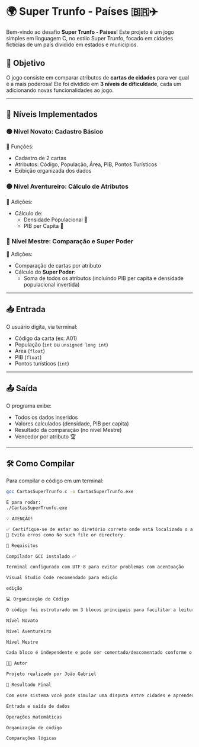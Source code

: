 # 🌍 Super Trunfo - Países 🇧🇷✈️

Bem-vindo ao desafio **Super Trunfo - Países**! Este projeto é um jogo simples em linguagem C, no estilo Super Trunfo, focado em cidades fictícias de um país dividido em estados e municípios.

## 🎯 Objetivo

O jogo consiste em comparar atributos de **cartas de cidades** para ver qual é a mais poderosa! Ele foi dividido em **3 níveis de dificuldade**, cada um adicionando novas funcionalidades ao jogo.

---

## 🧩 Níveis Implementados

### 🟢 Nível Novato: Cadastro Básico
📌 Funções:
- Cadastro de 2 cartas
- Atributos: Código, População, Área, PIB, Pontos Turísticos
- Exibição organizada dos dados

### 🟡 Nível Aventureiro: Cálculo de Atributos
📌 Adições:
- Cálculo de:
  - Densidade Populacional 🧮
  - PIB per Capita 💸

### 🔴 Nível Mestre: Comparação e Super Poder
📌 Adições:
- Comparação de cartas por atributo
- Cálculo do **Super Poder**:
  - Soma de todos os atributos (incluindo PIB per capita e densidade populacional invertida)

---

## 📥 Entrada

O usuário digita, via terminal:
- Código da carta (ex: A01)
- População (`int` ou `unsigned long int`)
- Área (`float`)
- PIB (`float`)
- Pontos turísticos (`int`)

---

## 📤 Saída

O programa exibe:
- Todos os dados inseridos
- Valores calculados (densidade, PIB per capita)
- Resultado da comparação (no nível Mestre)
- Vencedor por atributo 🏆

---

## 🛠️ Como Compilar

Para compilar o código em um terminal:

```bash
gcc CartasSuperTrunfo.c -o CartasSuperTrunfo.exe

E para rodar:
./CartasSuperTrunfo.exe

💡 ATENÇÃO!

✅ Certifique-se de estar no diretório correto onde está localizado o arquivo CartasSuperTrunfo.c antes de compilar!
🛑 Evita erros como No such file or directory.

📌 Requisitos

Compilador GCC instalado ✅

Terminal configurado com UTF-8 para evitar problemas com acentuação

Visual Studio Code recomendado para edição

edição

💻 Organização do Código

O código foi estruturado em 3 blocos principais para facilitar a leitura:

Nível Novato

Nível Aventureiro

Nível Mestre

Cada bloco é independente e pode ser comentado/descomentado conforme o desafio.

👨‍💻 Autor

Projeto realizado por João Gabriel

🏁 Resultado Final

Com esse sistema você pode simular uma disputa entre cidades e aprender conceitos importantes de programação em C, como:

Entrada e saída de dados

Operações matemáticas

Organização de código

Comparações lógicas